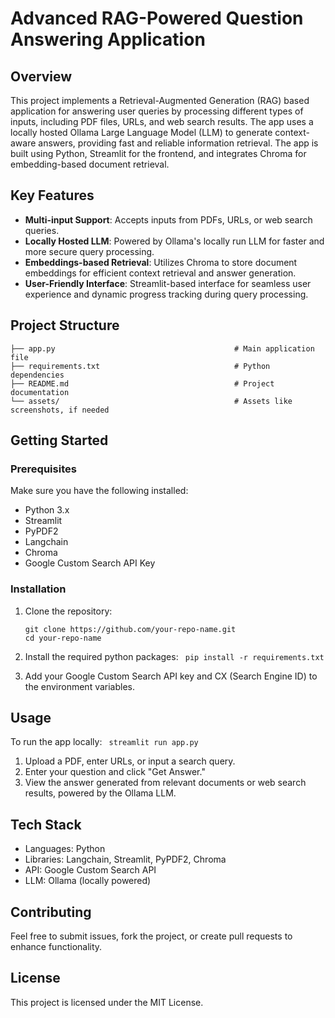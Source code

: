 # Advanced RAG-Powered Question Answering Application

## Overview
This project implements a Retrieval-Augmented Generation (RAG) based application for answering user queries by processing different types of inputs, including PDF files, URLs, and web search results. The app uses a locally hosted Ollama Large Language Model (LLM) to generate context-aware answers, providing fast and reliable information retrieval. The app is built using Python, Streamlit for the frontend, and integrates Chroma for embedding-based document retrieval.

## Key Features
- **Multi-input Support**: Accepts inputs from PDFs, URLs, or web search queries.
- **Locally Hosted LLM**: Powered by Ollama's locally run LLM for faster and more secure query processing.
- **Embeddings-based Retrieval**: Utilizes Chroma to store document embeddings for efficient context retrieval and answer generation.
- **User-Friendly Interface**: Streamlit-based interface for seamless user experience and dynamic progress tracking during query processing.

## Project Structure
```
├── app.py                                        # Main application file
├── requirements.txt                              # Python dependencies 
├── README.md                                     # Project documentation
└── assets/                                       # Assets like screenshots, if needed
```



## Getting Started

### Prerequisites
Make sure you have the following installed:
- Python 3.x
- Streamlit
- PyPDF2
- Langchain
- Chroma
- Google Custom Search API Key

### Installation
1. Clone the repository:
   ```
   git clone https://github.com/your-repo-name.git
   cd your-repo-name
2. Install the required python packages:
   ``` pip install -r requirements.txt```

3. Add your Google Custom Search API key and CX (Search Engine ID) to the environment variables.

## Usage
To run the app locally:
``` streamlit run app.py```
1. Upload a PDF, enter URLs, or input a search query.
2. Enter your question and click "Get Answer."
3. View the answer generated from relevant documents or web search results, powered by the Ollama LLM.

## Tech Stack
- Languages: Python
- Libraries: Langchain, Streamlit, PyPDF2, Chroma
- API: Google Custom Search API
- LLM: Ollama (locally powered)

## Contributing
Feel free to submit issues, fork the project, or create pull requests to enhance functionality.

## License
This project is licensed under the MIT License.
